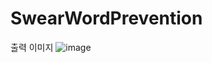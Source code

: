 # SwearWordPrevention

출력 이미지 
![image](https://user-images.githubusercontent.com/35417717/132608029-3ae623f5-4073-49cb-96bc-e1b1afb94acb.png)
